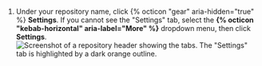 1. Under your repository name, click {% octicon "gear" aria-hidden="true" %} **Settings**. If you cannot see the "Settings" tab, select the **{% octicon "kebab-horizontal" aria-label="More" %}** dropdown menu, then click **Settings**.
   ![Screenshot of a repository header showing the tabs. The "Settings" tab is highlighted by a dark orange outline.](/assets/images/help/repository/repo-actions-settings.png)

